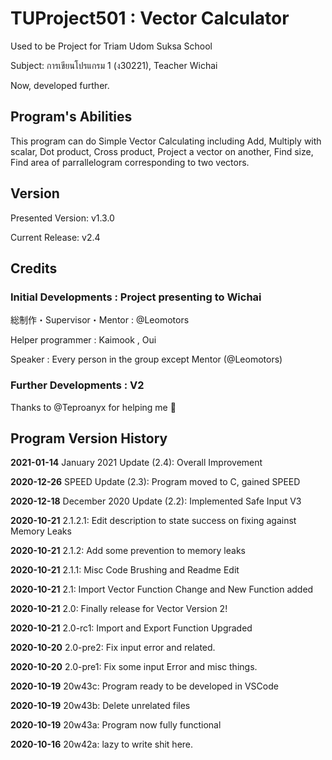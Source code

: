 # TUProject501 : Vector Calculator

Used to be Project for Triam Udom Suksa School

Subject: การเขียนโปรแกรม 1 (ง30221), Teacher Wichai

Now, developed further.

## Program's Abilities

  This program can do Simple Vector Calculating including Add, Multiply with
  scalar, Dot product, Cross product, Project a vector on another,
  Find size, Find area of parrallelogram corresponding to two vectors.

## Version

  Presented Version: v1.3.0

  Current Release: v2.4

## Credits

### Initial Developments : Project presenting to Wichai

  総制作・Supervisor・Mentor : @Leomotors

  Helper programmer : Kaimook , Oui

  Speaker : Every person in the group except Mentor (@Leomotors)

### Further Developments : V2

  Thanks to @Teproanyx for helping me 🙂

## Program Version History

  **2021-01-14** January 2021 Update (2.4): Overall Improvement

  **2020-12-26** SPEED Update (2.3): Program moved to C, gained SPEED

  **2020-12-18** December 2020 Update (2.2): Implemented Safe Input V3

  **2020-10-21** 2.1.2.1: Edit description to state success on fixing against Memory Leaks

  **2020-10-21** 2.1.2: Add some prevention to memory leaks
  
  **2020-10-21** 2.1.1: Misc Code Brushing and Readme Edit
  
  **2020-10-21** 2.1: Import Vector Function Change and New Function added

  **2020-10-21** 2.0: Finally release for Vector Version 2!

  **2020-10-21** 2.0-rc1: Import and Export Function Upgraded

  **2020-10-20** 2.0-pre2: Fix input error and related.

  **2020-10-20** 2.0-pre1: Fix some input Error and misc things.

  **2020-10-19** 20w43c: Program ready to be developed in VSCode

  **2020-10-19** 20w43b: Delete unrelated files

  **2020-10-19** 20w43a: Program now fully functional
  
  **2020-10-16** 20w42a: lazy to write shit here.
